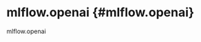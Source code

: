 # mlflow.openai {#mlflow.openai}

<div class="automodule" markdown="1" members="" undoc-members=""
show-inheritance="">

mlflow.openai

</div>
